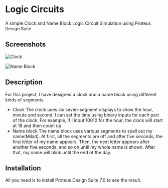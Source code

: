 
# Logic Circuits

A simple Clock and Name Block Logic Circuit Simulation using Proteus Design Suite

## Screenshots

![Clock](https://github-production-user-asset-6210df.s3.amazonaws.com/108691050/252699176-7a1ec082-bf21-4306-92f2-3b7823b6ce16.PNG)

![Name Block](https://github-production-user-asset-6210df.s3.amazonaws.com/108691050/252699192-71ca01a0-930a-4279-be50-e30f9db2f693.PNG)

## Description
For this project, I have designed a clock and a name block using different kinds of segments. 
- Clock
The clock uses six seven-segment displays to show the hour, minute and second. I can set the time using binary inputs for each part of the clock. For example, if I input 10010 for the hour, the clock will start at 18 and then count up.
- Name block
The name block uses various segments to spell out my name(Milad). At first, all the segments are off and after five seconds, the first letter of my name appears. Then, the next letter appears after another five seconds, and so on until my whole name is shown. After that, my name will blink until the end of the day.

## Installation

All you need is to install Proteus Design Suite 7.0 to see the result.
